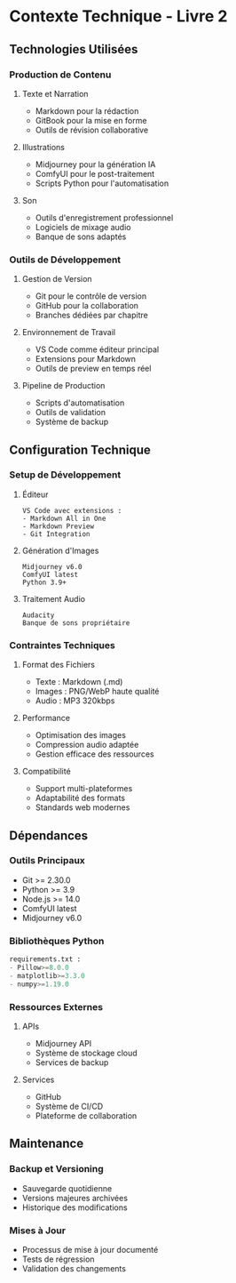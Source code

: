 # Contexte Technique - Livre 2

## Technologies Utilisées

### Production de Contenu
1. Texte et Narration
   - Markdown pour la rédaction
   - GitBook pour la mise en forme
   - Outils de révision collaborative

2. Illustrations
   - Midjourney pour la génération IA
   - ComfyUI pour le post-traitement
   - Scripts Python pour l'automatisation

3. Son
   - Outils d'enregistrement professionnel
   - Logiciels de mixage audio
   - Banque de sons adaptés

### Outils de Développement
1. Gestion de Version
   - Git pour le contrôle de version
   - GitHub pour la collaboration
   - Branches dédiées par chapitre

2. Environnement de Travail
   - VS Code comme éditeur principal
   - Extensions pour Markdown
   - Outils de preview en temps réel

3. Pipeline de Production
   - Scripts d'automatisation
   - Outils de validation
   - Système de backup

## Configuration Technique

### Setup de Développement
1. Éditeur
   ```
   VS Code avec extensions :
   - Markdown All in One
   - Markdown Preview
   - Git Integration
   ```

2. Génération d'Images
   ```
   Midjourney v6.0
   ComfyUI latest
   Python 3.9+
   ```

3. Traitement Audio
   ```
   Audacity
   Banque de sons propriétaire
   ```

### Contraintes Techniques
1. Format des Fichiers
   - Texte : Markdown (.md)
   - Images : PNG/WebP haute qualité
   - Audio : MP3 320kbps

2. Performance
   - Optimisation des images
   - Compression audio adaptée
   - Gestion efficace des ressources

3. Compatibilité
   - Support multi-plateformes
   - Adaptabilité des formats
   - Standards web modernes

## Dépendances

### Outils Principaux
- Git >= 2.30.0
- Python >= 3.9
- Node.js >= 14.0
- ComfyUI latest
- Midjourney v6.0

### Bibliothèques Python
```python
requirements.txt :
- Pillow>=8.0.0
- matplotlib>=3.3.0
- numpy>=1.19.0
```

### Ressources Externes
1. APIs
   - Midjourney API
   - Système de stockage cloud
   - Services de backup

2. Services
   - GitHub
   - Système de CI/CD
   - Plateforme de collaboration

## Maintenance

### Backup et Versioning
- Sauvegarde quotidienne
- Versions majeures archivées
- Historique des modifications

### Mises à Jour
- Processus de mise à jour documenté
- Tests de régression
- Validation des changements